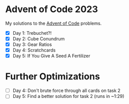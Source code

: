 # Advent of Code 2023
My solutions to the [Advent of Code](https://adventofcode.com/) problems.

- [x] Day 1: Trebuchet?!
- [x] Day 2: Cube Conundrum
- [x] Day 3: Gear Ratios
- [x] Day 4: Scratchcards
- [x] Day 5: If You Give A Seed A Fertilizer

# Further Optimizations
- [ ] Day 4: Don't brute force through all cards on task 2
- [ ] Day 5: Find a better solution for task 2 (runs in ~1:29)
